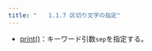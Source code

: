 ```yaml
---
title: "　　1.1.7 区切り文字の指定"
---
```


* [print()](https://docs.python.org/ja/3/library/functions.html#print)：キーワード引数`sep`を指定する。